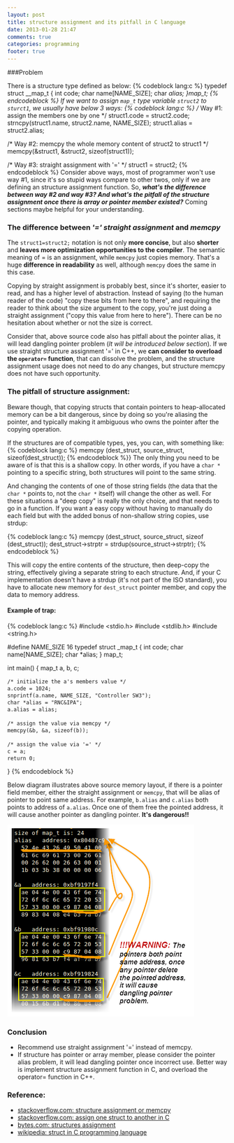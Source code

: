 ```yaml
---
layout: post
title: structure assignment and its pitfall in C language
date: 2013-01-28 21:47
comments: true
categories: programming
footer: true
---
```


###Problem

There is a structure type defined as below:
{% codeblock lang:c %}
typedef struct __map_t {
    int code;
    char name[NAME_SIZE];
    char *alias;
}map_t;
{% endcodeblock %}
If we want to assign <code>map_t</code> type variable <code>struct2</code> to <code>sturct1</code>, we usually have below 3 ways:
{% codeblock lang:c %}
/* Way #1: assign the members one by one */
struct1.code = struct2.code;
strncpy(struct1.name, struct2.name, NAME_SIZE);
struct1.alias = struct2.alias;

/* Way #2: memcpy the whole memory content of struct2 to struct1 */
memcpy(&struct1, &struct2, sizeof(struct1));

/* Way #3: straight assignment with '=' */
struct1 = struct2;
{% endcodeblock %}
Consider above ways, most of programmer won't use way #1, since it's so stupid ways compare to other twos, only if we are defining an structure assignment function. So, ***what's the difference between way #2 and way #3? And what's the pitfall of the structure assignment once there is array or pointer member existed?*** Coming sections maybe helpful for your understanding.

### The difference between ***'=' straight assignment*** and ***memcpy***

The <code>struct1=struct2;</code> notation is not only **more concise**, but also **shorter** and **leaves more optimization opportunities to the compiler**. The semantic meaning of = is an assignment, while <code>memcpy</code> just copies memory. That's a huge **difference in readability** as well, although <code>memcpy</code> does the same in this case.

Copying by straight assignment is probably best, since it's shorter, easier to read, and has a higher level of abstraction. Instead of saying (to the human reader of the code) "copy these bits from here to there", and requiring the reader to think about the size argument to the copy, you're just doing a straight assignment ("copy this value from here to here"). There can be no hesitation about whether or not the size is correct.

Consider that, above source code also has pitfall about the pointer alias, it will lead dangling pointer problem (*It will be introduced below section*). If we use straight structure assignment '=' in C++, we **can consider to overload the <code>operator=</code> function**, that can dissolve the problem, and the structure assignment usage does not need to do any changes, but structure memcpy does not have such opportunity.

### The pitfall of structure assignment:
Beware though, that copying structs that contain pointers to heap-allocated memory can be a bit dangerous, since by doing so you're aliasing the pointer, and typically making it ambiguous who owns the pointer after the copying operation.

If the structures are of compatible types, yes, you can, with something like:
{% codeblock lang:c %}
memcpy (dest_struct, source_struct, sizeof(dest_struct));
{% endcodeblock %}}
The only thing you need to be aware of is that this is a shallow copy. In other words, if you have a <code>char *</code> pointing to a specific string, both structures will point to the same string.

And changing the contents of one of those string fields (the data that the <code>char *</code> points to, not the <code>char *</code> itself) will change the other as well. For these situations a "deep copy" is really the only choice, and that needs to go in a function. If you want a easy copy without having to manually do each field but with the added bonus of non-shallow string copies, use strdup:

{% codeblock lang:c %}
memcpy (dest_struct, source_struct, sizeof (dest_struct));
dest_struct->strptr = strdup(source_struct->strptr);
{% endcodeblock %}

This will copy the entire contents of the structure, then deep-copy the string, effectively giving a separate string to each structure. And, if your C implementation doesn't have a strdup (it's not part of the ISO standard), you have to allocate new memory for <code>dest_struct</code> pointer member, and copy the data to memory address.

#### Example of trap:
{% codeblock lang:c %}
#include <stdio.h>
#include <stdlib.h>
#include <string.h>

#define NAME_SIZE   16
typedef struct _map_t {
    int code;
    char name[NAME_SIZE];
    char *alias;
} map_t;

int main()
{
    map_t a, b, c;

    /* initialize the a's members value */
    a.code = 1024;
    snprintf(a.name, NAME_SIZE, "Controller SW3");
    char *alias = "RNC&IPA";
    a.alias = alias;

    /* assign the value via memcpy */
    memcpy(&b, &a, sizeof(b));

    /* assign the value via '=' */
    c = a;
    return 0;
}
{% endcodeblock %}

Below diagram illustrates above source memory layout, if there is a pointer field member, either the straight assignment or <code>memcpy</code>, that will be alias of pointer to point same address. For example, <code>b.alias</code> and <code>c.alias</code> both points to address of <code>a.alias</code>. Once one of them free the pointed address, it will cause another pointer as dangling pointer. **It's dangerous!!**


![Alt text](/images/2013-01-28-structure-assignment-and-its-pitfall-in-C-language/structure_assignment.1-1.png "Illustrates above source code memory layout.")

### Conclusion
* Recommend use straight assignment '=' instead of memcpy.
* If structure has pointer or array member, please consider the pointer alias problem, it will lead dangling pointer once incorrect use. Better way is implement structure assignment function in C, and overload the operator= function in C++.

### Reference:
* [stackoverflow.com: structure assignment or memcpy](http://stackoverflow.com/questions/5383318/struct-assignment-or-memcpy "struct assignment")
* [stackoverflow.com: assign one struct to another in C](http://stackoverflow.com/questions/2302351/assign-one-struct-to-another-in-c "assign one struct to another")
* [bytes.com: structures assignment](http://bytes.com/topic/c/answers/215832-structures-assignment "structures assignment")
* [wikipedia: struct in C programming language](http://en.wikipedia.org/wiki/Struct_%28C_programming_language%29 "struct in C programming language")

